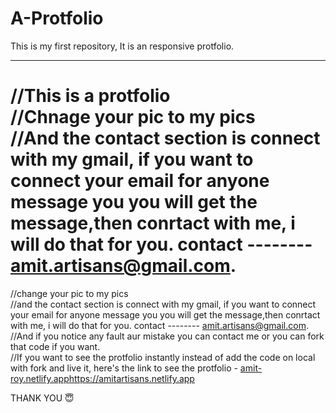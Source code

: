 # A-Protfolio

This is my first repository, It is an responsive protfolio.
<hr>

//This is a protfolio 
<br>
//Chnage your pic to my pics 
<br>
//And the contact section is connect with my gmail, if you want to connect your email for anyone message you you will get the message,then conrtact with me, i will do that for you.  contact -------- amit.artisans@gmail.com.
=======
//change your pic to my pics 
<br>
//and the contact section is connect with my gmail, if you want to connect your email for anyone message you you will get the message,then conrtact with me, i will do that for you.  contact -------- amit.artisans@gmail.com.
<br>
//And if you notice any fault aur mistake you can contact me or you can fork that code if you want.
<br>
//If you want to see the protfolio instantly instead of add the code on local with fork and live it, here's the link to see the protfolio - [amit-roy.netlify.app](https://amitartisans.netlify.app)https://amitartisans.netlify.app

THANK YOU 😇 

